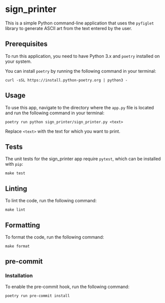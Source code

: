 # sign_printer

This is a simple Python command-line application that uses the `pyfiglet` library to generate ASCII art from the text entered by the user.

## Prerequisites
To run this application, you need to have Python 3.x and `poetry` installed on your system.

You can install `poetry` by running the following command in your terminal:

```
curl -sSL https://install.python-poetry.org | python3 -
```

## Usage
To use this app, navigate to the directory where the `app.py` file is located and run the following command in your terminal:

```
poetry run python sign_printer/sign_printer.py <text>
```
Replace `<text>` with the text for which you want to print.

## Tests
The unit tests for the sign_printer app require `pytest`, which can be installed with `pip`:

```
make test
```

## Linting

To lint the code, run the following command:

```
make lint
```

## Formatting

To format the code, run the following command:

```
make format
```

## pre-commit

### Installation
To enable the pre-commit hook, run the following command:
```
poetry run pre-commit install
```

